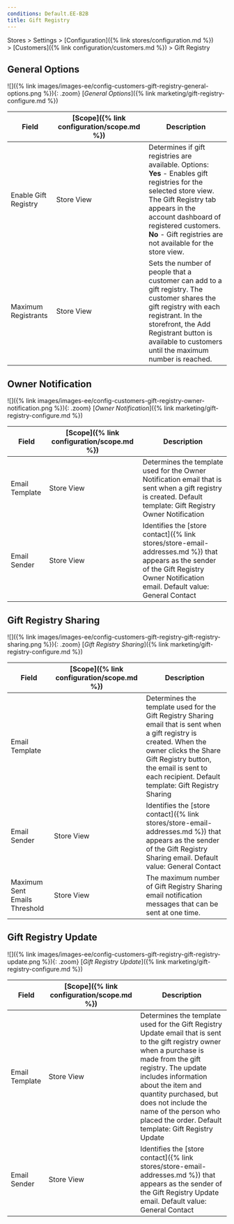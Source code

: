 ```yaml
---
conditions: Default.EE-B2B
title: Gift Registry
---
```


Stores > Settings > [Configuration]({% link stores/configuration.md %}) > [Customers]({% link configuration/customers.md %}) > Gift Registry

## General Options

![]({% link images/images-ee/config-customers-gift-registry-general-options.png %}){: .zoom}
[_General Options_]({% link marketing/gift-registry-configure.md %})

|Field|[Scope]({% link configuration/scope.md %})|Description|
|--- |--- |--- |
|Enable Gift Registry|Store View|Determines if gift registries are available. Options: <br/>**Yes** - Enables gift registries for the selected store view. The Gift Registry tab appears in the account dashboard of registered customers. <br/>**No** - Gift registries are not available for the store view.|
|Maximum Registrants|Store View|Sets the number of people that a customer can add to a gift registry. The customer shares the gift registry with each registrant. In the storefront, the Add Registrant button is available to customers until the maximum number is reached.|

## Owner Notification

![]({% link images/images-ee/config-customers-gift-registry-owner-notification.png %}){: .zoom}
[_Owner Notification_]({% link marketing/gift-registry-configure.md %})

|Field|[Scope]({% link configuration/scope.md %})|Description|
|--- |--- |--- |
|Email Template|Store View|Determines the template used for the Owner Notification email that is sent when a gift registry is created. Default template: Gift Registry Owner Notification|
|Email Sender|Store View|Identifies the [store contact]({% link stores/store-email-addresses.md %}) that appears as the sender of the Gift Registry Owner Notification email. Default value: General Contact|

## Gift Registry Sharing

![]({% link images/images-ee/config-customers-gift-registry-gift-registry-sharing.png %}){: .zoom}
[_Gift Registry Sharing_]({% link marketing/gift-registry-configure.md %})

|Field|[Scope]({% link configuration/scope.md %})|Description|
|--- |--- |--- |
|Email Template||Determines the template used for the Gift Registry Sharing email that is sent when a gift registry is created. When the owner clicks the Share Gift Registry button, the email is sent to each recipient. Default template: Gift Registry Sharing|
|Email Sender|Store View|Identifies the [store contact]({% link stores/store-email-addresses.md %}) that appears as the sender of the Gift Registry Sharing email. Default value: General Contact|
|Maximum Sent Emails Threshold|Store View|The maximum number of Gift Registry Sharing email notification messages that can be sent at one time.|

## Gift Registry Update

![]({% link images/images-ee/config-customers-gift-registry-gift-registry-update.png %}){: .zoom}
[_Gift Registry Update_]({% link marketing/gift-registry-configure.md %})

|Field|[Scope]({% link configuration/scope.md %})|Description|
|--- |--- |--- |
|Email Template|Store View|Determines the template used for the Gift Registry Update email that is sent to the gift registry owner when a purchase is made from the gift registry. The update includes information about the item and quantity purchased, but does not include the name of the person who placed the order. Default template: Gift Registry Update|
|Email Sender|Store View|Identifies the [store contact]({% link stores/store-email-addresses.md %}) that appears as the sender of the Gift Registry Update email. Default value: General Contact|
